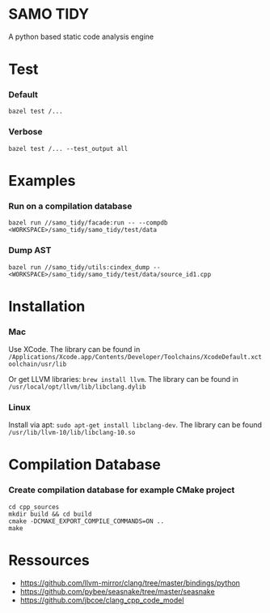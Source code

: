 # SAMO TIDY
A python based static code analysis engine

# Test
### Default
`bazel test /...`

### Verbose
`bazel test /... --test_output all`

# Examples
### Run on a compilation database
`bazel run //samo_tidy/facade:run -- --compdb <WORKSPACE>/samo_tidy/samo_tidy/test/data`

### Dump AST
`bazel run //samo_tidy/utils:cindex_dump -- <WORKSPACE>/samo_tidy/samo_tidy/test/data/source_id1.cpp`

# Installation
### Mac
Use XCode. The library can be found in `/Applications/Xcode.app/Contents/Developer/Toolchains/XcodeDefault.xctoolchain/usr/lib`

Or get LLVM libraries: `brew install llvm`. The library can be found in `/usr/local/opt/llvm/lib/libclang.dylib`

### Linux
Install via apt: `sudo apt-get install libclang-dev`. The library can be found `/usr/lib/llvm-10/lib/libclang-10.so`

# Compilation Database
### Create compilation database for example CMake project
````
cd cpp_sources
mkdir build && cd build
cmake -DCMAKE_EXPORT_COMPILE_COMMANDS=ON ..
make
````

# Ressources
* https://github.com/llvm-mirror/clang/tree/master/bindings/python
* https://github.com/pybee/seasnake/tree/master/seasnake
* https://github.com/jbcoe/clang_cpp_code_model
